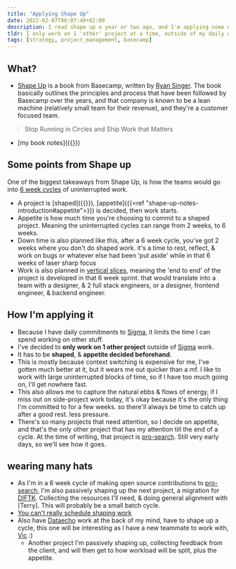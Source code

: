 ```yaml
---
title: "Applying Shape Up"
date: 2022-02-07T06:07:48+02:00
description: I read shape up a year or two ago, and I'm applying some of the principles taught, in how I manage my own workload. I only work on 1 'other' project at a time, outside of my daily work commitments
tldr: I only work on 1 'other' project at a time, outside of my daily work commitments.
tags: [strategy, project_management, basecamp]
---
```


## What?
- [Shape Up](https://basecamp.com/shapeup) is a book from Basecamp, written by [Ryan Singer](https://feltpresence.com/). The book basically outlines the principles and process that have been followed by Basecamp over the years, and that company is known to be a lean machine (relatively small team for their revenue), and they're a customer focused team. 

> Stop Running in Circles and Ship Work that Matters

- [my book notes]({{<ref shape-up-notes-introduction>}})

## Some points from Shape up
One of the biggest takeaways from Shape Up, is how the teams would go into [6 week cycles](https://basecamp.com/shapeup/0.3-chapter-01#six-week-cycles) of uninterrupted work. 
- A project is [shaped]({{<ref shape-up-notes-shaping>}}), [appetite]({{<ref "shape-up-notes-introduction#appetite">}}) is decided, then work starts.
- Appetite is how much time you're choosing to commit to a shaped project. Meaning the uninterrupted cycles can range from 2 weeks, to 6 weeks.
- Down time is also planned like this, after a 6 week cycle, you've got 2 weeks where you don't do shaped work. it's a time to rest, reflect, & work on bugs or whatever else had been 'put aside' while in that 6 weeks of laser sharp focus
- Work is also planned in [vertical slices](), meaning the 'end to end' of the project is developed in that 6 week sprint. that would translate into a team with a designer, & 2 full stack engineers, or a designer, frontend engineer, & backend engineer.

## How I'm applying it
- Because I have daily commitments to [Sigma](https://sigmadigital.io/), it limits the time I can spend working on other stuff.
- I've decided to **only work on 1 other project** outside of [Sigma](https://sigmadigital.io/) work.
- It has to be **shaped**, & **appetite decided beforehand**.
- This is mostly because context switching is expensive for me, I've gotten much better at it, but it wears me out quicker than a mf. I like to work with large uninterrupted blocks of time, so if I have too much going on, I'll get nowhere fast.
- This also allows me to capture the natural ebbs & flows of energy, if I miss out on side-project work today, it's okay because it's the only thing I'm committed to for a few weeks. so there'll always be time to catch up after a good rest. less pressure.
- There's so many projects that need attention, so I decide on appetite, and that's the only other project that has my attention till the end of a cycle. At the time of writing, that project is [pro-search](https://pro-search.io). Still very early days, so we'll see how it goes.

## wearing many hats
- As I'm in a 6 week cycle of making open source contributions to [pro-search](https://pro-search.io), I'm also passively shaping up the next project, a migration for [DIFTK](https://doit4thekidz.org). Collecting the resources I'll need, & doing general alignment with [Terry]. This will probably be a small batch cycle.
- [You can't really schedule shaping work](https://basecamp.com/shapeup/1.1-chapter-02#two-tracks)
- Also have [Dataecho](http://dataecho.org/) work at the back of my mind, have to shape up a cycle, this one will be interesting as I have a new teammate to work with, [Vic](https://www.linkedin.com/in/victor-janhi-3a5962b7/) :)
  - Another project I'm passively shaping up, collecting feedback from the client, and will then get to how workload will be split, plus the appetite.